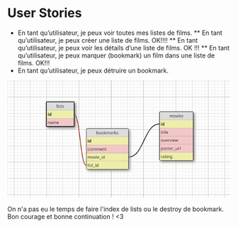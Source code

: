 # User Stories

* En tant qu’utilisateur, je peux voir toutes mes listes de films.
** En tant qu’utilisateur, je peux créer une liste de films. OK!!!!
** En tant qu’utilisateur, je peux voir les détails d’une liste de films. OK !!!
** En tant qu’utilisateur, je peux marquer (bookmark) un film dans une liste de films.  OK!!!
*  En tant qu’utilisateur, je peux détruire un bookmark.

![alt text](image.png)


On n'a pas eu le temps de faire l'index de lists ou le destroy de bookmark.
Bon courage et bonne continuation ! <3

